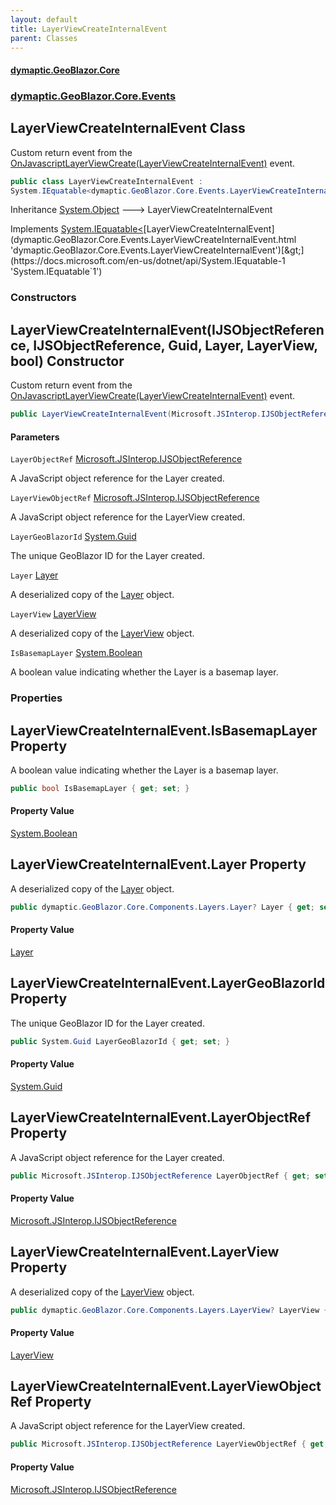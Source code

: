 ```yaml
---
layout: default
title: LayerViewCreateInternalEvent
parent: Classes
---
```

#### [dymaptic.GeoBlazor.Core](index.html 'index')
### [dymaptic.GeoBlazor.Core.Events](index.html#dymaptic.GeoBlazor.Core.Events 'dymaptic.GeoBlazor.Core.Events')

## LayerViewCreateInternalEvent Class

Custom return event from the [OnJavascriptLayerViewCreate(LayerViewCreateInternalEvent)](dymaptic.GeoBlazor.Core.Components.Views.MapView.html#dymaptic.GeoBlazor.Core.Components.Views.MapView.OnJavascriptLayerViewCreate(dymaptic.GeoBlazor.Core.Events.LayerViewCreateInternalEvent) 'dymaptic.GeoBlazor.Core.Components.Views.MapView.OnJavascriptLayerViewCreate(dymaptic.GeoBlazor.Core.Events.LayerViewCreateInternalEvent)') event.

```csharp
public class LayerViewCreateInternalEvent :
System.IEquatable<dymaptic.GeoBlazor.Core.Events.LayerViewCreateInternalEvent>
```

Inheritance [System.Object](https://docs.microsoft.com/en-us/dotnet/api/System.Object 'System.Object') &#129106; LayerViewCreateInternalEvent

Implements [System.IEquatable&lt;](https://docs.microsoft.com/en-us/dotnet/api/System.IEquatable-1 'System.IEquatable`1')[LayerViewCreateInternalEvent](dymaptic.GeoBlazor.Core.Events.LayerViewCreateInternalEvent.html 'dymaptic.GeoBlazor.Core.Events.LayerViewCreateInternalEvent')[&gt;](https://docs.microsoft.com/en-us/dotnet/api/System.IEquatable-1 'System.IEquatable`1')
### Constructors

<a name='dymaptic.GeoBlazor.Core.Events.LayerViewCreateInternalEvent.LayerViewCreateInternalEvent(Microsoft.JSInterop.IJSObjectReference,Microsoft.JSInterop.IJSObjectReference,System.Guid,dymaptic.GeoBlazor.Core.Components.Layers.Layer,dymaptic.GeoBlazor.Core.Components.Layers.LayerView,bool)'></a>

## LayerViewCreateInternalEvent(IJSObjectReference, IJSObjectReference, Guid, Layer, LayerView, bool) Constructor

Custom return event from the [OnJavascriptLayerViewCreate(LayerViewCreateInternalEvent)](dymaptic.GeoBlazor.Core.Components.Views.MapView.html#dymaptic.GeoBlazor.Core.Components.Views.MapView.OnJavascriptLayerViewCreate(dymaptic.GeoBlazor.Core.Events.LayerViewCreateInternalEvent) 'dymaptic.GeoBlazor.Core.Components.Views.MapView.OnJavascriptLayerViewCreate(dymaptic.GeoBlazor.Core.Events.LayerViewCreateInternalEvent)') event.

```csharp
public LayerViewCreateInternalEvent(Microsoft.JSInterop.IJSObjectReference LayerObjectRef, Microsoft.JSInterop.IJSObjectReference LayerViewObjectRef, System.Guid LayerGeoBlazorId, dymaptic.GeoBlazor.Core.Components.Layers.Layer? Layer, dymaptic.GeoBlazor.Core.Components.Layers.LayerView? LayerView, bool IsBasemapLayer);
```
#### Parameters

<a name='dymaptic.GeoBlazor.Core.Events.LayerViewCreateInternalEvent.LayerViewCreateInternalEvent(Microsoft.JSInterop.IJSObjectReference,Microsoft.JSInterop.IJSObjectReference,System.Guid,dymaptic.GeoBlazor.Core.Components.Layers.Layer,dymaptic.GeoBlazor.Core.Components.Layers.LayerView,bool).LayerObjectRef'></a>

`LayerObjectRef` [Microsoft.JSInterop.IJSObjectReference](https://docs.microsoft.com/en-us/dotnet/api/Microsoft.JSInterop.IJSObjectReference 'Microsoft.JSInterop.IJSObjectReference')

A JavaScript object reference for the Layer created.

<a name='dymaptic.GeoBlazor.Core.Events.LayerViewCreateInternalEvent.LayerViewCreateInternalEvent(Microsoft.JSInterop.IJSObjectReference,Microsoft.JSInterop.IJSObjectReference,System.Guid,dymaptic.GeoBlazor.Core.Components.Layers.Layer,dymaptic.GeoBlazor.Core.Components.Layers.LayerView,bool).LayerViewObjectRef'></a>

`LayerViewObjectRef` [Microsoft.JSInterop.IJSObjectReference](https://docs.microsoft.com/en-us/dotnet/api/Microsoft.JSInterop.IJSObjectReference 'Microsoft.JSInterop.IJSObjectReference')

A JavaScript object reference for the LayerView created.

<a name='dymaptic.GeoBlazor.Core.Events.LayerViewCreateInternalEvent.LayerViewCreateInternalEvent(Microsoft.JSInterop.IJSObjectReference,Microsoft.JSInterop.IJSObjectReference,System.Guid,dymaptic.GeoBlazor.Core.Components.Layers.Layer,dymaptic.GeoBlazor.Core.Components.Layers.LayerView,bool).LayerGeoBlazorId'></a>

`LayerGeoBlazorId` [System.Guid](https://docs.microsoft.com/en-us/dotnet/api/System.Guid 'System.Guid')

The unique GeoBlazor ID for the Layer created.

<a name='dymaptic.GeoBlazor.Core.Events.LayerViewCreateInternalEvent.LayerViewCreateInternalEvent(Microsoft.JSInterop.IJSObjectReference,Microsoft.JSInterop.IJSObjectReference,System.Guid,dymaptic.GeoBlazor.Core.Components.Layers.Layer,dymaptic.GeoBlazor.Core.Components.Layers.LayerView,bool).Layer'></a>

`Layer` [Layer](dymaptic.GeoBlazor.Core.Components.Layers.Layer.html 'dymaptic.GeoBlazor.Core.Components.Layers.Layer')

A deserialized copy of the [Layer](dymaptic.GeoBlazor.Core.Events.LayerViewCreateInternalEvent.html#dymaptic.GeoBlazor.Core.Events.LayerViewCreateInternalEvent.Layer 'dymaptic.GeoBlazor.Core.Events.LayerViewCreateInternalEvent.Layer') object.

<a name='dymaptic.GeoBlazor.Core.Events.LayerViewCreateInternalEvent.LayerViewCreateInternalEvent(Microsoft.JSInterop.IJSObjectReference,Microsoft.JSInterop.IJSObjectReference,System.Guid,dymaptic.GeoBlazor.Core.Components.Layers.Layer,dymaptic.GeoBlazor.Core.Components.Layers.LayerView,bool).LayerView'></a>

`LayerView` [LayerView](dymaptic.GeoBlazor.Core.Components.Layers.LayerView.html 'dymaptic.GeoBlazor.Core.Components.Layers.LayerView')

A deserialized copy of the [LayerView](dymaptic.GeoBlazor.Core.Events.LayerViewCreateInternalEvent.html#dymaptic.GeoBlazor.Core.Events.LayerViewCreateInternalEvent.LayerView 'dymaptic.GeoBlazor.Core.Events.LayerViewCreateInternalEvent.LayerView') object.

<a name='dymaptic.GeoBlazor.Core.Events.LayerViewCreateInternalEvent.LayerViewCreateInternalEvent(Microsoft.JSInterop.IJSObjectReference,Microsoft.JSInterop.IJSObjectReference,System.Guid,dymaptic.GeoBlazor.Core.Components.Layers.Layer,dymaptic.GeoBlazor.Core.Components.Layers.LayerView,bool).IsBasemapLayer'></a>

`IsBasemapLayer` [System.Boolean](https://docs.microsoft.com/en-us/dotnet/api/System.Boolean 'System.Boolean')

A boolean value indicating whether the Layer is a basemap layer.
### Properties

<a name='dymaptic.GeoBlazor.Core.Events.LayerViewCreateInternalEvent.IsBasemapLayer'></a>

## LayerViewCreateInternalEvent.IsBasemapLayer Property

A boolean value indicating whether the Layer is a basemap layer.

```csharp
public bool IsBasemapLayer { get; set; }
```

#### Property Value
[System.Boolean](https://docs.microsoft.com/en-us/dotnet/api/System.Boolean 'System.Boolean')

<a name='dymaptic.GeoBlazor.Core.Events.LayerViewCreateInternalEvent.Layer'></a>

## LayerViewCreateInternalEvent.Layer Property

A deserialized copy of the [Layer](dymaptic.GeoBlazor.Core.Events.LayerViewCreateInternalEvent.html#dymaptic.GeoBlazor.Core.Events.LayerViewCreateInternalEvent.Layer 'dymaptic.GeoBlazor.Core.Events.LayerViewCreateInternalEvent.Layer') object.

```csharp
public dymaptic.GeoBlazor.Core.Components.Layers.Layer? Layer { get; set; }
```

#### Property Value
[Layer](dymaptic.GeoBlazor.Core.Components.Layers.Layer.html 'dymaptic.GeoBlazor.Core.Components.Layers.Layer')

<a name='dymaptic.GeoBlazor.Core.Events.LayerViewCreateInternalEvent.LayerGeoBlazorId'></a>

## LayerViewCreateInternalEvent.LayerGeoBlazorId Property

The unique GeoBlazor ID for the Layer created.

```csharp
public System.Guid LayerGeoBlazorId { get; set; }
```

#### Property Value
[System.Guid](https://docs.microsoft.com/en-us/dotnet/api/System.Guid 'System.Guid')

<a name='dymaptic.GeoBlazor.Core.Events.LayerViewCreateInternalEvent.LayerObjectRef'></a>

## LayerViewCreateInternalEvent.LayerObjectRef Property

A JavaScript object reference for the Layer created.

```csharp
public Microsoft.JSInterop.IJSObjectReference LayerObjectRef { get; set; }
```

#### Property Value
[Microsoft.JSInterop.IJSObjectReference](https://docs.microsoft.com/en-us/dotnet/api/Microsoft.JSInterop.IJSObjectReference 'Microsoft.JSInterop.IJSObjectReference')

<a name='dymaptic.GeoBlazor.Core.Events.LayerViewCreateInternalEvent.LayerView'></a>

## LayerViewCreateInternalEvent.LayerView Property

A deserialized copy of the [LayerView](dymaptic.GeoBlazor.Core.Events.LayerViewCreateInternalEvent.html#dymaptic.GeoBlazor.Core.Events.LayerViewCreateInternalEvent.LayerView 'dymaptic.GeoBlazor.Core.Events.LayerViewCreateInternalEvent.LayerView') object.

```csharp
public dymaptic.GeoBlazor.Core.Components.Layers.LayerView? LayerView { get; set; }
```

#### Property Value
[LayerView](dymaptic.GeoBlazor.Core.Components.Layers.LayerView.html 'dymaptic.GeoBlazor.Core.Components.Layers.LayerView')

<a name='dymaptic.GeoBlazor.Core.Events.LayerViewCreateInternalEvent.LayerViewObjectRef'></a>

## LayerViewCreateInternalEvent.LayerViewObjectRef Property

A JavaScript object reference for the LayerView created.

```csharp
public Microsoft.JSInterop.IJSObjectReference LayerViewObjectRef { get; set; }
```

#### Property Value
[Microsoft.JSInterop.IJSObjectReference](https://docs.microsoft.com/en-us/dotnet/api/Microsoft.JSInterop.IJSObjectReference 'Microsoft.JSInterop.IJSObjectReference')
